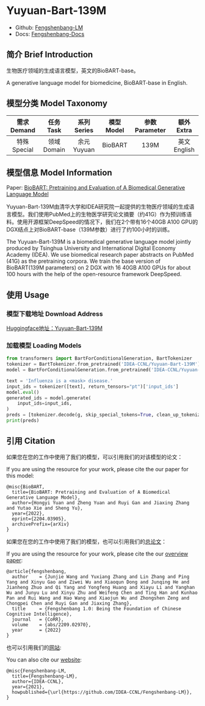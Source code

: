 # Yuyuan-Bart-139M

- Github: [Fengshenbang-LM](https://github.com/IDEA-CCNL/Fengshenbang-LM)
- Docs: [Fengshenbang-Docs](https://fengshenbang-doc.readthedocs.io/)

## 简介 Brief Introduction

生物医疗领域的生成语言模型，英文的BioBART-base。

A generative language model for biomedicine, BioBART-base in English.

## 模型分类 Model Taxonomy

|  需求 Demand  | 任务 Task       | 系列 Series      | 模型 Model    | 参数 Parameter | 额外 Extra |
|  :----:  | :----:  | :----:  | :----:  | :----:  | :----:  |
| 特殊 Special | 领域 Domain | 余元 Yuyuan | BioBART |      139M      |     英文 English     |

## 模型信息 Model Information

Paper: [BioBART: Pretraining and Evaluation of A Biomedical Generative Language Model](https://arxiv.org/pdf/2204.03905.pdf)

Yuyuan-Bart-139M由清华大学和IDEA研究院一起提供的生物医疗领域的生成语言模型。我们使用PubMed上的生物医学研究论文摘要（约41G）作为预训练语料。使用开源框架DeepSpeed的情况下，我们在2个带有16个40GB A100 GPU的DGX结点上对BioBART-base（139M参数）进行了约100小时的训练。

The Yuyuan-Bart-139M is a biomedical generative language model jointly produced by Tsinghua University and International Digital Economy Academy (IDEA). We use biomedical research paper abstracts on PubMed (41G) as the pretraining corpora. We train the base version of BioBART(139M parameters) on 2 DGX with 16 40GB A100 GPUs for about 100 hours with the help of the open-resource framework DeepSpeed.

## 使用 Usage

### 模型下载地址 Download Address

[Huggingface地址：Yuyuan-Bart-139M](https://huggingface.co/IDEA-CCNL/Yuyuan-Bart-139M)

### 加载模型 Loading Models

```python
from transformers import BartForConditionalGeneration, BartTokenizer
tokenizer = BartTokenizer.from_pretrained('IDEA-CCNL/Yuyuan-Bart-139M')
model = BartForConditionalGeneration.from_pretrained('IDEA-CCNL/Yuyuan-Bart-139M')

text = 'Influenza is a <mask> disease.'
input_ids = tokenizer([text], return_tensors="pt")['input_ids']
model.eval()
generated_ids = model.generate(
    input_ids=input_ids,
)
preds = [tokenizer.decode(g, skip_special_tokens=True, clean_up_tokenization_spaces=True) for g in generated_ids]
print(preds)
```

## 引用 Citation

如果您在您的工作中使用了我们的模型，可以引用我们的对该模型的论文：

If you are using the resource for your work, please cite the our paper for this model:

```
@misc{BioBART,
  title={BioBART: Pretraining and Evaluation of A Biomedical Generative Language Model},
  author={Hongyi Yuan and Zheng Yuan and Ruyi Gan and Jiaxing Zhang and Yutao Xie and Sheng Yu},
  year={2022},
  eprint={2204.03905},
  archivePrefix={arXiv}
}
```

如果您在您的工作中使用了我们的模型，也可以引用我们的[总论文](https://arxiv.org/abs/2209.02970)：

If you are using the resource for your work, please cite the our [overview paper](https://arxiv.org/abs/2209.02970):

```text
@article{fengshenbang,
  author    = {Junjie Wang and Yuxiang Zhang and Lin Zhang and Ping Yang and Xinyu Gao and Ziwei Wu and Xiaoqun Dong and Junqing He and Jianheng Zhuo and Qi Yang and Yongfeng Huang and Xiayu Li and Yanghan Wu and Junyu Lu and Xinyu Zhu and Weifeng Chen and Ting Han and Kunhao Pan and Rui Wang and Hao Wang and Xiaojun Wu and Zhongshen Zeng and Chongpei Chen and Ruyi Gan and Jiaxing Zhang},
  title     = {Fengshenbang 1.0: Being the Foundation of Chinese Cognitive Intelligence},
  journal   = {CoRR},
  volume    = {abs/2209.02970},
  year      = {2022}
}
```

也可以引用我们的[网站](https://github.com/IDEA-CCNL/Fengshenbang-LM/):

You can also cite our [website](https://github.com/IDEA-CCNL/Fengshenbang-LM/):

```text
@misc{Fengshenbang-LM,
  title={Fengshenbang-LM},
  author={IDEA-CCNL},
  year={2021},
  howpublished={\url{https://github.com/IDEA-CCNL/Fengshenbang-LM}},
}
```
